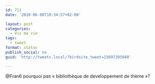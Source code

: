 ```yaml
---
id: 711
date: '2010-06-08T10:34:57+02:00'

layout: post
categories:
  - Vis ma vie
tags:
  - tweet
format: status
publish_social: no
guid: 'http://tweets.local/?birdsite_tweet=15697395040'

---
```


@Fran6 pourquoi pas « bibliothèque de developpement de thème »?